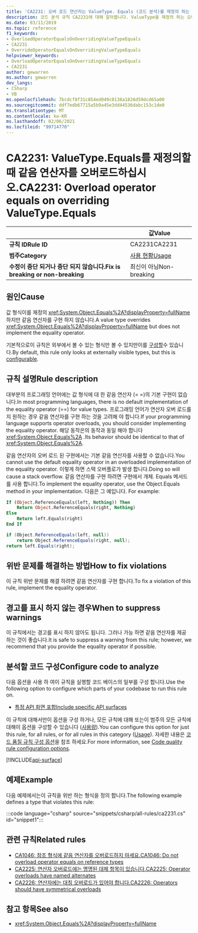 ```yaml
---
title: 'CA2231: 오버 로드 연산자는 ValueType. Equals (코드 분석)를 재정의 하는 것과 같습니다.'
description: 코드 분석 규칙 CA2231에 대해 알아봅니다. ValueType을 재정의 하는 오버 로드 연산자는 동일 합니다.
ms.date: 03/11/2019
ms.topic: reference
f1_keywords:
- OverloadOperatorEqualsOnOverridingValueTypeEquals
- CA2231
- OverrideOperatorEqualsOnOverridingValueTypeEquals
helpviewer_keywords:
- OverloadOperatorEqualsOnOverridingValueTypeEquals
- CA2231
author: gewarren
ms.author: gewarren
dev_langs:
- CSharp
- VB
ms.openlocfilehash: 7bcdcf8f31c854ed049c0138a1826d59dcd65a00
ms.sourcegitcommit: ddf7edb67715a5b9a45e3dd44536dabc153c1de0
ms.translationtype: MT
ms.contentlocale: ko-KR
ms.lasthandoff: 02/06/2021
ms.locfileid: "99714770"
---
```

# <a name="ca2231-overload-operator-equals-on-overriding-valuetypeequals"></a><span data-ttu-id="d7e4b-103">CA2231: ValueType.Equals를 재정의할 때 같음 연산자를 오버로드하십시오.</span><span class="sxs-lookup"><span data-stu-id="d7e4b-103">CA2231: Overload operator equals on overriding ValueType.Equals</span></span>

| | <span data-ttu-id="d7e4b-104">값</span><span class="sxs-lookup"><span data-stu-id="d7e4b-104">Value</span></span> |
|-|-|
| <span data-ttu-id="d7e4b-105">**규칙 ID**</span><span class="sxs-lookup"><span data-stu-id="d7e4b-105">**Rule ID**</span></span> |<span data-ttu-id="d7e4b-106">CA2231</span><span class="sxs-lookup"><span data-stu-id="d7e4b-106">CA2231</span></span>|
| <span data-ttu-id="d7e4b-107">**범주**</span><span class="sxs-lookup"><span data-stu-id="d7e4b-107">**Category**</span></span> |[<span data-ttu-id="d7e4b-108">사용 현황</span><span class="sxs-lookup"><span data-stu-id="d7e4b-108">Usage</span></span>](usage-warnings.md)|
| <span data-ttu-id="d7e4b-109">**수정이 중단 되거나 중단 되지 않습니다.**</span><span class="sxs-lookup"><span data-stu-id="d7e4b-109">**Fix is breaking or non-breaking**</span></span> |<span data-ttu-id="d7e4b-110">최신이 아님</span><span class="sxs-lookup"><span data-stu-id="d7e4b-110">Non-breaking</span></span>|

## <a name="cause"></a><span data-ttu-id="d7e4b-111">원인</span><span class="sxs-lookup"><span data-stu-id="d7e4b-111">Cause</span></span>

<span data-ttu-id="d7e4b-112">값 형식이를 재정의 <xref:System.Object.Equals%2A?displayProperty=fullName> 하지만 같음 연산자를 구현 하지 않습니다.</span><span class="sxs-lookup"><span data-stu-id="d7e4b-112">A value type overrides <xref:System.Object.Equals%2A?displayProperty=fullName> but does not implement the equality operator.</span></span>

<span data-ttu-id="d7e4b-113">기본적으로이 규칙은 외부에서 볼 수 있는 형식만 볼 수 있지만이를 [구성할](#configure-code-to-analyze)수 있습니다.</span><span class="sxs-lookup"><span data-stu-id="d7e4b-113">By default, this rule only looks at externally visible types, but this is [configurable](#configure-code-to-analyze).</span></span>

## <a name="rule-description"></a><span data-ttu-id="d7e4b-114">규칙 설명</span><span class="sxs-lookup"><span data-stu-id="d7e4b-114">Rule description</span></span>

<span data-ttu-id="d7e4b-115">대부분의 프로그래밍 언어에는 값 형식에 대 한 같음 연산자 (= =)의 기본 구현이 없습니다.</span><span class="sxs-lookup"><span data-stu-id="d7e4b-115">In most programming languages, there is no default implementation of the equality operator (==) for value types.</span></span> <span data-ttu-id="d7e4b-116">프로그래밍 언어가 연산자 오버 로드를 지 원하는 경우 같음 연산자를 구현 하는 것을 고려해 야 합니다.</span><span class="sxs-lookup"><span data-stu-id="d7e4b-116">If your programming language supports operator overloads, you should consider implementing the equality operator.</span></span> <span data-ttu-id="d7e4b-117">해당 동작은의 동작과 동일 해야 합니다 <xref:System.Object.Equals%2A> .</span><span class="sxs-lookup"><span data-stu-id="d7e4b-117">Its behavior should be identical to that of <xref:System.Object.Equals%2A>.</span></span>

<span data-ttu-id="d7e4b-118">같음 연산자의 오버 로드 된 구현에서는 기본 같음 연산자를 사용할 수 없습니다.</span><span class="sxs-lookup"><span data-stu-id="d7e4b-118">You cannot use the default equality operator in an overloaded implementation of the equality operator.</span></span> <span data-ttu-id="d7e4b-119">이렇게 하면 스택 오버플로가 발생 합니다.</span><span class="sxs-lookup"><span data-stu-id="d7e4b-119">Doing so will cause a stack overflow.</span></span> <span data-ttu-id="d7e4b-120">같음 연산자를 구현 하려면 구현에서 개체. Equals 메서드를 사용 합니다.</span><span class="sxs-lookup"><span data-stu-id="d7e4b-120">To implement the equality operator, use the Object.Equals method in your implementation.</span></span> <span data-ttu-id="d7e4b-121">다음은 그 예입니다. </span><span class="sxs-lookup"><span data-stu-id="d7e4b-121">For example:</span></span>

```vb
If (Object.ReferenceEquals(left, Nothing)) Then
    Return Object.ReferenceEquals(right, Nothing)
Else
    Return left.Equals(right)
End If
```

```csharp
if (Object.ReferenceEquals(left, null))
    return Object.ReferenceEquals(right, null);
return left.Equals(right);
```

## <a name="how-to-fix-violations"></a><span data-ttu-id="d7e4b-122">위반 문제를 해결하는 방법</span><span class="sxs-lookup"><span data-stu-id="d7e4b-122">How to fix violations</span></span>

<span data-ttu-id="d7e4b-123">이 규칙 위반 문제를 해결 하려면 같음 연산자를 구현 합니다.</span><span class="sxs-lookup"><span data-stu-id="d7e4b-123">To fix a violation of this rule, implement the equality operator.</span></span>

## <a name="when-to-suppress-warnings"></a><span data-ttu-id="d7e4b-124">경고를 표시 하지 않는 경우</span><span class="sxs-lookup"><span data-stu-id="d7e4b-124">When to suppress warnings</span></span>

<span data-ttu-id="d7e4b-125">이 규칙에서는 경고를 표시 하지 않아도 됩니다. 그러나 가능 하면 같음 연산자를 제공 하는 것이 좋습니다.</span><span class="sxs-lookup"><span data-stu-id="d7e4b-125">It is safe to suppress a warning from this rule; however, we recommend that you provide the equality operator if possible.</span></span>

## <a name="configure-code-to-analyze"></a><span data-ttu-id="d7e4b-126">분석할 코드 구성</span><span class="sxs-lookup"><span data-stu-id="d7e4b-126">Configure code to analyze</span></span>

<span data-ttu-id="d7e4b-127">다음 옵션을 사용 하 여이 규칙을 실행할 코드 베이스의 일부를 구성 합니다.</span><span class="sxs-lookup"><span data-stu-id="d7e4b-127">Use the following option to configure which parts of your codebase to run this rule on.</span></span>

- [<span data-ttu-id="d7e4b-128">특정 API 화면 포함</span><span class="sxs-lookup"><span data-stu-id="d7e4b-128">Include specific API surfaces</span></span>](#include-specific-api-surfaces)

<span data-ttu-id="d7e4b-129">이 규칙에 대해서만이 옵션을 구성 하거나, 모든 규칙에 대해 또는이 범주의 모든 규칙에 대해이 옵션을 구성할 수 있습니다 ([사용량](usage-warnings.md)).</span><span class="sxs-lookup"><span data-stu-id="d7e4b-129">You can configure this option for just this rule, for all rules, or for all rules in this category ([Usage](usage-warnings.md)).</span></span> <span data-ttu-id="d7e4b-130">자세한 내용은 [코드 품질 규칙 구성 옵션](../code-quality-rule-options.md)을 참조 하세요.</span><span class="sxs-lookup"><span data-stu-id="d7e4b-130">For more information, see [Code quality rule configuration options](../code-quality-rule-options.md).</span></span>

[!INCLUDE[api-surface](~/includes/code-analysis/api-surface.md)]

## <a name="example"></a><span data-ttu-id="d7e4b-131">예제</span><span class="sxs-lookup"><span data-stu-id="d7e4b-131">Example</span></span>

<span data-ttu-id="d7e4b-132">다음 예제에서는이 규칙을 위반 하는 형식을 정의 합니다.</span><span class="sxs-lookup"><span data-stu-id="d7e4b-132">The following example defines a type that violates this rule:</span></span>

:::code language="csharp" source="snippets/csharp/all-rules/ca2231.cs" id="snippet1":::

## <a name="related-rules"></a><span data-ttu-id="d7e4b-133">관련 규칙</span><span class="sxs-lookup"><span data-stu-id="d7e4b-133">Related rules</span></span>

- [<span data-ttu-id="d7e4b-134">CA1046: 참조 형식에 같음 연산자를 오버로드하지 마세요.</span><span class="sxs-lookup"><span data-stu-id="d7e4b-134">CA1046: Do not overload operator equals on reference types</span></span>](ca1046.md)
- [<span data-ttu-id="d7e4b-135">CA2225: 연산자 오버로드에는 명명된 대체 항목이 있습니다.</span><span class="sxs-lookup"><span data-stu-id="d7e4b-135">CA2225: Operator overloads have named alternates</span></span>](ca2225.md)
- [<span data-ttu-id="d7e4b-136">CA2226: 연산자에는 대칭 오버로드가 있어야 합니다.</span><span class="sxs-lookup"><span data-stu-id="d7e4b-136">CA2226: Operators should have symmetrical overloads</span></span>](ca2226.md)

## <a name="see-also"></a><span data-ttu-id="d7e4b-137">참고 항목</span><span class="sxs-lookup"><span data-stu-id="d7e4b-137">See also</span></span>

- <xref:System.Object.Equals%2A?displayProperty=fullName>
